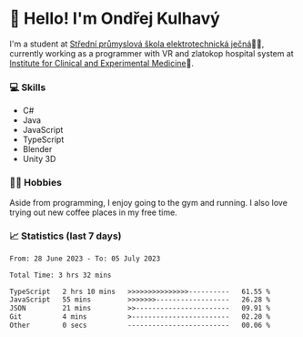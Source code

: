 # 👋 Hello! I'm Ondřej Kulhavý

I'm a student at [Střední průmyslová škola elektrotechnická ječná](https://www.spsejecna.cz/)👨‍🎓, currently working as a programmer with VR and zlatokop hospital system at [Institute for Clinical and Experimental Medicine](https://www.ikem.cz/en/)🏥.

### 💻 Skills
- C#
- Java
- JavaScript
- TypeScript
- Blender
- Unity 3D

### 🏋️‍♂️ Hobbies

Aside from programming, I enjoy going to the gym and running. I also love trying out new coffee places in my free time.

### 📈 Statistics (last 7 days)
<!--START_SECTION:waka-->

```txt
From: 28 June 2023 - To: 05 July 2023

Total Time: 3 hrs 32 mins

TypeScript   2 hrs 10 mins   >>>>>>>>>>>>>>>----------   61.55 %
JavaScript   55 mins         >>>>>>>------------------   26.28 %
JSON         21 mins         >>-----------------------   09.91 %
Git          4 mins          >------------------------   02.20 %
Other        0 secs          -------------------------   00.06 %
```

<!--END_SECTION:waka-->



